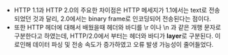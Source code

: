 - HTTP 1.1과 HTTP 2.0의 주요한 차이점은 HTTP 메세지가 1.1에서는 text로 전송되었던 것과 달리, 2.0에서는 binary frame로 인코딩되어 전송된다는 점이다.
- 또한 HTTP 헤더에 대해서 배웠을때 헤더와 바디를 \r 이나 \n 과 같은 개행 문자로 구분한다고 하였는데, HTTP/2.0에서 부터는 헤더와 바디가 **layer**로 구분된다. 이로인해 데이터 파싱 및 전송 속도가 증가하였고 오류 발생 가능성이 줄어들었다.